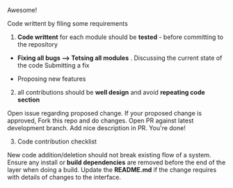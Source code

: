 Awesome! 

Code writtent by filing some requirements

1. **Code writtent** for each module should be **tested** - before committing to the repository 
+ **Fixing all bugs --> Tetsing all modules** . 
Discussing the current state of the code
Submitting a fix

+ Proposing new features

2. all contributions should be **well design** and avoid **repeating code section**

Open issue regarding proposed change.
If your proposed change is approved, Fork this repo and do changes.
Open PR against latest development branch. Add nice description in PR.
You're done!

3. Code contribution checklist

New code addition/deletion should not break existing flow of a system.
Ensure any install or **build dependencies** are removed before the end of the layer when doing a build.
Update the **README.md** if the change requires with details of changes to the interface.
